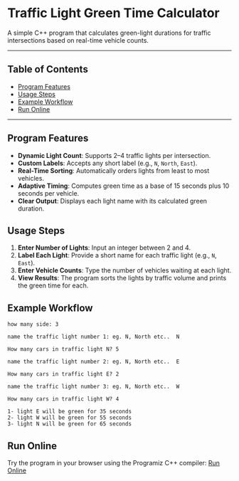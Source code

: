# Traffic Light Green Time Calculator

A simple C++ program that calculates green-light durations for traffic intersections based on real-time vehicle counts.

---

## Table of Contents

- [Program Features](#program-features)
- [Usage Steps](#usage-steps)
- [Example Workflow](#example-workflow)
- [Run Online](#run-online)

---

## Program Features

- **Dynamic Light Count**: Supports 2–4 traffic lights per intersection.
- **Custom Labels**: Accepts any short label (e.g., `N`, `North`, `East`).
- **Real-Time Sorting**: Automatically orders lights from least to most vehicles.
- **Adaptive Timing**: Computes green time as a base of 15 seconds plus 10 seconds per vehicle.
- **Clear Output**: Displays each light name with its calculated green duration.

## Usage Steps

1. **Enter Number of Lights**: Input an integer between 2 and 4.
2. **Label Each Light**: Provide a short name for each traffic light (e.g., `N`, `East`).
3. **Enter Vehicle Counts**: Type the number of vehicles waiting at each light.
4. **View Results**: The program sorts the lights by traffic volume and prints the green time for each.

## Example Workflow

```plaintext
how many side: 3

name the traffic light number 1: eg. N, North etc..  N

How many cars in traffic light N? 5

name the traffic light number 2: eg. N, North etc..  E

How many cars in traffic light E? 2

name the traffic light number 3: eg. N, North etc..  W

How many cars in traffic light W? 4

1- light E will be green for 35 seconds
2- light W will be green for 55 seconds
3- light N will be green for 65 seconds
```

## Run Online

Try the program in your browser using the Programiz C++ compiler: [Run Online](https://www.programiz.com/online-compiler/7qbh4KJtS5Oca)

